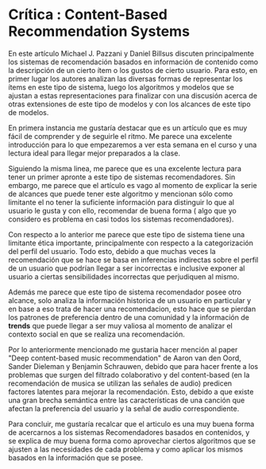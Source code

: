 ﻿# Crítica : Content-Based Recommendation Systems
En este artículo Michael J. Pazzani y Daniel Billsus discuten principalmente los sistemas de recomendación basados en información de contenido como la descripción de un cierto ítem o los gustos de cierto usuario. Para esto, en primer lugar los autores analizan las diversas formas de representar los ítems en este tipo de sistema, luego los algoritmos y modelos que se ajustan a estas representaciones para finalizar con una discusión acerca de otras extensiones de este tipo de modelos y con los alcances de este tipo de modelos.

En primera instancia me gustaría destacar que es un artículo que es muy fácil de comprender y de seguirle el ritmo. Me parece una excelente introducción para lo que empezaremos a ver esta semana en el curso y una lectura ideal para llegar mejor preparados a la clase.

Siguiendo la misma linea, me parece que es una excelente lectura para tener un primer apronte a este tipo de sistemas recomendadores. Sin embargo, me parece que el artículo es vago al momento de explicar la serie de alcances que puede tener este algoritmo y mencionan sólo como limitante el no tener la suficiente información para distinguir lo que al usuario le gusta y con ello, recomendar de buena forma ( algo que yo considero es problema en casi todos los sistemas recomendadores).

Con respecto a lo anterior me parece que este tipo de sistema tiene una limitante ética importante, principalmente con respecto a la categorización del perfil del usuario. Todo esto, debido a que muchas veces la recomendación que se hace se basa en inferencias indirectas sobre el perfil de un usuario que podrían llegar a ser incorrectas e inclusive exponer al usuario a ciertas sensibilidades incorrectas que perjudiquen al mismo.

Además me parece que este tipo de sistema recomendador posee otro alcance, solo analiza la información historica de un usuario en particular y en base a eso trata de hacer una recomendacion, esto hace que se pierdan los patrones de preferencia dentro de una comunidad y la información de **trends** que puede llegar a ser muy valiosa al momento de analizar el contexto social en que se realiza una recomendación.

Por lo anteriormente mencionado me gustaria hacer mención al paper "Deep content-based music recommendation" de Aaron van den Oord, Sander Dieleman y Benjamin Schrauwen, debido que para hacer frente a los problemas que surgen del filtrado colaborativo y del content-based (en la recomendación de musica se utilizan las señales de audio) predicen factores latentes para mejorar la recomendación. Esto, debido a que existe una gran brecha semántica entre las características de una canción que afectan la preferencia del usuario y la señal de audio correspondiente.

Para concluir, me gustaría recalcar que el articulo es una muy buena forma de acercarnos a los sistemas Recomendadores basados en contenidos, y se explica de muy buena forma como aprovechar ciertos algoritmos que se ajusten a las necesidades de cada problema y como aplicar los mismos basados en la información que se posee.
